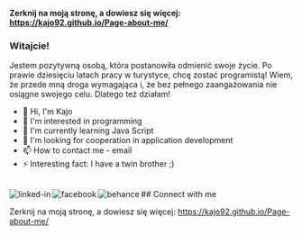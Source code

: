 **Zerknij na moją stronę, a dowiesz się więcej: https://kajo92.github.io/Page-about-me/**

### Witajcie!
Jestem pozytywną osobą, która postanowiła odmienić swoje życie. Po prawie dziesięciu latach pracy w turystyce, chcę zostać programistą! Wiem, że przede mną droga wymagająca i, że bez pełnego zaangażowania nie osiągne swojego celu. Dlatego też działam!

- 👋 Hi, I'm Kajo
- 👀 I'm interested in programming
- 🌱 I'm currently learning Java Script 
- 💞️ I'm looking for cooperation in application development 
- 📫 How to contact me - email
- ⚡ Interesting fact: I have a twin brother ;) 


<br>## Connect with me[<img align="left" alt="linked-in" src="https://img.shields.io/badge/linkedin-%230077B5.svg?&style=for-the-badge&logo=linkedin&logoColor=white" />](https://www.linkedin.com/in/wojciech-kajewski-02330b27a/)[<img align="left" alt="facebook" src="https://img.shields.io/badge/facebook-%231877F2.svg?&style=for-the-badge&logo=facebook&logoColor=white" />](https://www.facebook.com/wojciech.kajewski)[<img align="left" alt="behance" src="https://img.shields.io/badge/Behance-blue?style=for-the-badge&logo=behance&logoColor=white" />](https://www.behance.net/wojcieckajewsk)<br>


Zerknij na moją stronę, a dowiesz się więcej: https://kajo92.github.io/Page-about-me/
